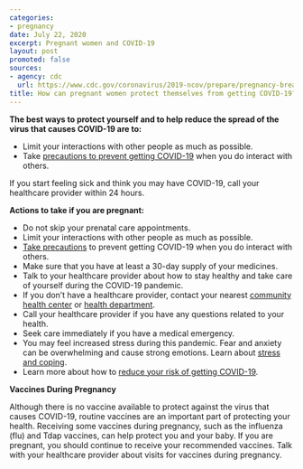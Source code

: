 ```yaml
---
categories:
- pregnancy
date: July 22, 2020
excerpt: Pregnant women and COVID-19
layout: post
promoted: false
sources:
- agency: cdc
  url: https://www.cdc.gov/coronavirus/2019-ncov/prepare/pregnancy-breastfeeding.html
title: How can pregnant women protect themselves from getting COVID-19?
---
```


**The best ways to protect yourself and to help reduce the spread of the virus that causes COVID-19 are to:**

- Limit your interactions with other people as much as possible.
- Take [precautions to prevent getting COVID-19](https://www.cdc.gov/coronavirus/2019-ncov/prevent-getting-sick/prevention.html) when you do interact with others.

If you start feeling sick and think you may have COVID-19, call your healthcare provider within 24 hours.

**Actions to take if you are pregnant:**

- Do not skip your prenatal care appointments.
- Limit your interactions with other people as much as possible.
- [Take precautions](https://www.cdc.gov/coronavirus/2019-ncov/prevent-getting-sick/prevention.html) to prevent getting COVID-19 when you do interact with others.
- Make sure that you have at least a 30-day supply of your medicines.
- Talk to your healthcare provider about how to stay healthy and take care of yourself during the COVID-19 pandemic.
- If you don’t have a healthcare provider, contact your nearest [community health center](https://findahealthcenter.hrsa.gov/) or [health department](https://www.cdc.gov/publichealthgateway/healthdirectories/healthdepartments.html).
- Call your healthcare provider if you have any questions related to your health.
- Seek care immediately if you have a medical emergency.
- You may feel increased stress during this pandemic. Fear and anxiety can be overwhelming and cause strong emotions. Learn about [stress and coping](https://www.cdc.gov/coronavirus/2019-ncov/daily-life-coping/managing-stress-anxiety.html).
- Learn more about how to [reduce your risk of getting COVID-19](https://www.cdc.gov/coronavirus/2019-ncov/need-extra-precautions/people-with-medical-conditions.html).

**Vaccines During Pregnancy**

Although there is no vaccine available to protect against the virus that causes COVID-19, routine vaccines are an important part of protecting your health. Receiving some vaccines during pregnancy, such as the influenza (flu) and Tdap vaccines, can help protect you and your baby. If you are pregnant, you should continue to receive your recommended vaccines. Talk with your healthcare provider about visits for vaccines during pregnancy.

